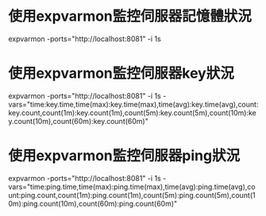 # 使用expvarmon監控伺服器記憶體狀況
expvarmon -ports="http://localhost:8081" -i 1s

# 使用expvarmon監控伺服器key狀況
expvarmon -ports="http://localhost:8081" -i 1s -vars="time:key.time,time(max):key.time(max),time(avg):key.time(avg),count:key.count,count(1m):key.count(1m),count(5m):key.count(5m),count(10m):key.count(10m),count(60m):key.count(60m)"

# 使用expvarmon監控伺服器ping狀況
expvarmon -ports="http://localhost:8081" -i 1s -vars="time:ping.time,time(max):ping.time(max),time(avg):ping.time(avg),count:ping.count,count(1m):ping.count(1m),count(5m):ping.count(5m),count(10m):ping.count(10m),count(60m):ping.count(60m)"